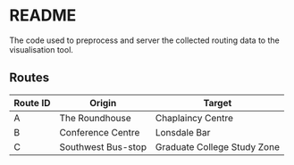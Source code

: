# README

The code used to preprocess and server the collected routing data to the visualisation tool.

## Routes

| Route ID | Origin             | Target                      |
| -------- | ------------------ | --------------------------- |
| A        | The Roundhouse     | Chaplaincy Centre           |
| B        | Conference Centre  | Lonsdale Bar                |
| C        | Southwest Bus-stop | Graduate College Study Zone |
